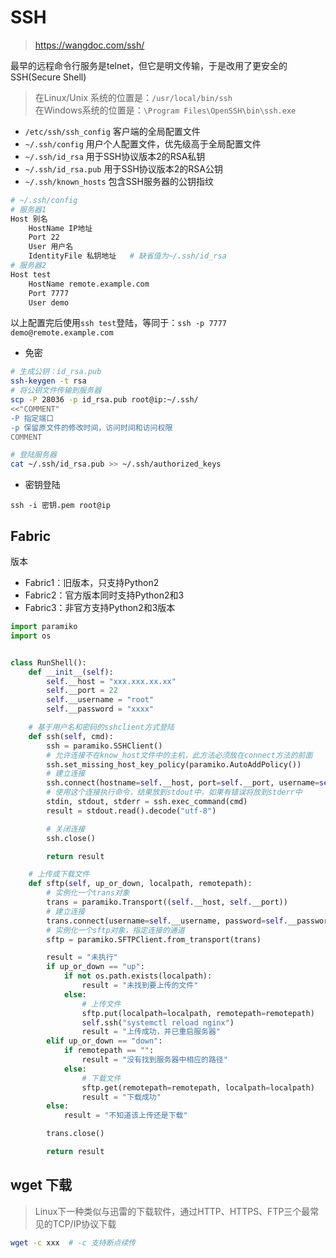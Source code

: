 # SSH

> <https://wangdoc.com/ssh/>

最早的远程命令行服务是telnet，但它是明文传输，于是改用了更安全的SSH(Secure Shell)

> 在Linux/Unix 系统的位置是：`/usr/local/bin/ssh`  
> 在Windows系统的位置是：`\Program Files\OpenSSH\bin\ssh.exe`

- `/etc/ssh/ssh_config`  客户端的全局配置文件
- `~/.ssh/config`  用户个人配置文件，优先级高于全局配置文件
- `~/.ssh/id_rsa`  用于SSH协议版本2的RSA私钥
- `~/.ssh/id_rsa.pub`  用于SSH协议版本2的RSA公钥
- `~/.ssh/known_hosts`  包含SSH服务器的公钥指纹

```bash
# ~/.ssh/config
# 服务器1
Host 别名
    HostName IP地址
    Port 22
    User 用户名
    IdentityFile 私钥地址   # 缺省值为~/.ssh/id_rsa
# 服务器2
Host test
    HostName remote.example.com
    Port 7777
    User demo
```

以上配置完后使用`ssh test`登陆，等同于：`ssh -p 7777 demo@remote.example.com`

- 免密

```bash
# 生成公钥：id_rsa.pub
ssh-keygen -t rsa
# 将公钥文件传输到服务器
scp -P 28036 -p id_rsa.pub root@ip:~/.ssh/
<<"COMMENT"
-P 指定端口
-p 保留原文件的修改时间，访问时间和访问权限
COMMENT

# 登陆服务器
cat ~/.ssh/id_rsa.pub >> ~/.ssh/authorized_keys
```

- 密钥登陆

`ssh -i 密钥.pem root@ip`

## Fabric

版本

- Fabric1：旧版本，只支持Python2
- Fabric2：官方版本同时支持Python2和3
- Fabric3：非官方支持Python2和3版本

```python
import paramiko
import os


class RunShell():
    def __init__(self):
        self.__host = "xxx.xxx.xx.xx"
        self.__port = 22
        self.__username = "root"
        self.__password = "xxxx"

    # 基于用户名和密码的sshclient方式登陆
    def ssh(self, cmd):
        ssh = paramiko.SSHClient()
        # 允许连接不在know_host文件中的主机，此方法必须放在connect方法的前面
        ssh.set_missing_host_key_policy(paramiko.AutoAddPolicy())
        # 建立连接
        ssh.connect(hostname=self.__host, port=self.__port, username=self.__username, password=self.__password)
        # 使用这个连接执行命令，结果放到stdout中，如果有错误将放到stderr中
        stdin, stdout, stderr = ssh.exec_command(cmd)
        result = stdout.read().decode("utf-8")

        # 关闭连接
        ssh.close()

        return result

    # 上传或下载文件
    def sftp(self, up_or_down, localpath, remotepath):
        # 实例化一个trans对象
        trans = paramiko.Transport((self.__host, self.__port))
        # 建立连接
        trans.connect(username=self.__username, password=self.__password)
        # 实例化一个sftp对象，指定连接的通道
        sftp = paramiko.SFTPClient.from_transport(trans)

        result = "未执行"
        if up_or_down == "up":
            if not os.path.exists(localpath):
                result = "未找到要上传的文件"
            else:
                # 上传文件
                sftp.put(localpath=localpath, remotepath=remotepath)
                self.ssh("systemctl reload nginx")
                result = "上传成功，并已重启服务器"
        elif up_or_down == "down":
            if remotepath == "":
                result = "没有找到服务器中相应的路径"
            else:
                # 下载文件
                sftp.get(remotepath=remotepath, localpath=localpath)
                result = "下载成功"
        else:
            result = "不知道该上传还是下载"

        trans.close()

        return result
```

## wget 下载

> Linux下一种类似与迅雷的下载软件，通过HTTP、HTTPS、FTP三个最常见的TCP/IP协议下载

```bash
wget -c xxx  # -c 支持断点续传
```
